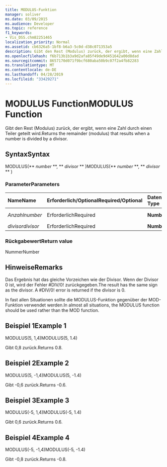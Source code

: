 ```yaml
---
title: MODULUS-Funktion
manager: soliver
ms.date: 03/09/2015
ms.audience: Developer
ms.topic: reference
f1_keywords:
- Vis_DSS.chm82251465
localization_priority: Normal
ms.assetid: cb6326a5-1bf8-b6a3-5c0d-d38c071353a5
description: Gibt den Rest (Modulus) zurück, der ergibt, wenn eine Zahl durch einen Teiler geteilt wird.
ms.openlocfilehash: f6b713b1b3a9d2afa85f49de9d451642a00d8dad
ms.sourcegitcommit: 8657170d071f9bcf680aba50b9c07f2a4fb82283
ms.translationtype: MT
ms.contentlocale: de-DE
ms.lasthandoff: 04/28/2019
ms.locfileid: "33429271"
---
```

# <a name="modulus-function"></a><span data-ttu-id="dedc3-103">MODULUS Function</span><span class="sxs-lookup"><span data-stu-id="dedc3-103">MODULUS Function</span></span>

<span data-ttu-id="dedc3-104">Gibt den Rest (Modulus) zurück, der ergibt, wenn eine Zahl durch einen Teiler geteilt wird.</span><span class="sxs-lookup"><span data-stu-id="dedc3-104">Returns the remainder (modulus) that results when a number is divided by a divisor.</span></span>
  
## <a name="syntax"></a><span data-ttu-id="dedc3-105">Syntax</span><span class="sxs-lookup"><span data-stu-id="dedc3-105">Syntax</span></span>

<span data-ttu-id="dedc3-106">MODULUS(\*\* *number* \*\*, \*\* *divisor* \*\* )</span><span class="sxs-lookup"><span data-stu-id="dedc3-106">MODULUS(\*\* *number* \*\*, \*\* *divisor* \*\* )</span></span> 
  
### <a name="parameters"></a><span data-ttu-id="dedc3-107">Parameter</span><span class="sxs-lookup"><span data-stu-id="dedc3-107">Parameters</span></span>

|<span data-ttu-id="dedc3-108">**Name**</span><span class="sxs-lookup"><span data-stu-id="dedc3-108">**Name**</span></span>|<span data-ttu-id="dedc3-109">**Erforderlich/Optional**</span><span class="sxs-lookup"><span data-stu-id="dedc3-109">**Required/Optional**</span></span>|<span data-ttu-id="dedc3-110">**Datentyp**</span><span class="sxs-lookup"><span data-stu-id="dedc3-110">**Data Type**</span></span>|<span data-ttu-id="dedc3-111">**Beschreibung**</span><span class="sxs-lookup"><span data-stu-id="dedc3-111">**Description**</span></span>|
|:-----|:-----|:-----|:-----|
| <span data-ttu-id="dedc3-112">_Anzahl_</span><span class="sxs-lookup"><span data-stu-id="dedc3-112">_number_</span></span> <br/> |<span data-ttu-id="dedc3-113">Erforderlich</span><span class="sxs-lookup"><span data-stu-id="dedc3-113">Required</span></span>  <br/> |<span data-ttu-id="dedc3-114">**Number**</span><span class="sxs-lookup"><span data-stu-id="dedc3-114">**Number**</span></span> <br/> |<span data-ttu-id="dedc3-115">Der Dividend.</span><span class="sxs-lookup"><span data-stu-id="dedc3-115">The dividend.</span></span>  <br/> |
| <span data-ttu-id="dedc3-116">_divisor_</span><span class="sxs-lookup"><span data-stu-id="dedc3-116">_divisor_</span></span> <br/> |<span data-ttu-id="dedc3-117">Erforderlich</span><span class="sxs-lookup"><span data-stu-id="dedc3-117">Required</span></span>  <br/> |<span data-ttu-id="dedc3-118">**Number**</span><span class="sxs-lookup"><span data-stu-id="dedc3-118">**Number**</span></span> <br/> |<span data-ttu-id="dedc3-119">Der Divisor.</span><span class="sxs-lookup"><span data-stu-id="dedc3-119">The divisor.</span></span>  <br/> |
   
### <a name="return-value"></a><span data-ttu-id="dedc3-120">Rückgabewert</span><span class="sxs-lookup"><span data-stu-id="dedc3-120">Return value</span></span>

<span data-ttu-id="dedc3-121">Nummer</span><span class="sxs-lookup"><span data-stu-id="dedc3-121">Number</span></span>
  
## <a name="remarks"></a><span data-ttu-id="dedc3-122">Hinweise</span><span class="sxs-lookup"><span data-stu-id="dedc3-122">Remarks</span></span>

<span data-ttu-id="dedc3-p101">Das Ergebnis hat das gleiche Vorzeichen wie der Divisor. Wenn der Divisor 0 ist, wird der Fehler #DIV/0! zurückgegeben.</span><span class="sxs-lookup"><span data-stu-id="dedc3-p101">The result has the same sign as the divisor. A #DIV/0! error is returned if the divisor is 0.</span></span> 
  
<span data-ttu-id="dedc3-126">In fast allen Situationen sollte die MODULUS-Funktion gegenüber der MOD-Funktion verwendet werden.</span><span class="sxs-lookup"><span data-stu-id="dedc3-126">In almost all situations, the MODULUS function should be used rather than the MOD function.</span></span> 
  
## <a name="example-1"></a><span data-ttu-id="dedc3-127">Beispiel 1</span><span class="sxs-lookup"><span data-stu-id="dedc3-127">Example 1</span></span>

<span data-ttu-id="dedc3-128">MODULUS(5, 1,4)</span><span class="sxs-lookup"><span data-stu-id="dedc3-128">MODULUS(5, 1.4)</span></span>
  
<span data-ttu-id="dedc3-129">Gibt 0,8 zurück.</span><span class="sxs-lookup"><span data-stu-id="dedc3-129">Returns 0.8.</span></span>
  
## <a name="example-2"></a><span data-ttu-id="dedc3-130">Beispiel 2</span><span class="sxs-lookup"><span data-stu-id="dedc3-130">Example 2</span></span>

<span data-ttu-id="dedc3-131">MODULUS(5, -1,4)</span><span class="sxs-lookup"><span data-stu-id="dedc3-131">MODULUS(5, -1.4)</span></span>
  
<span data-ttu-id="dedc3-132">Gibt -0,6 zurück.</span><span class="sxs-lookup"><span data-stu-id="dedc3-132">Returns -0.6.</span></span>
  
## <a name="example-3"></a><span data-ttu-id="dedc3-133">Beispiel 3</span><span class="sxs-lookup"><span data-stu-id="dedc3-133">Example 3</span></span>

<span data-ttu-id="dedc3-134">MODULUS(-5, 1,4)</span><span class="sxs-lookup"><span data-stu-id="dedc3-134">MODULUS(-5, 1.4)</span></span>
  
<span data-ttu-id="dedc3-135">Gibt 0,6 zurück.</span><span class="sxs-lookup"><span data-stu-id="dedc3-135">Returns 0.6.</span></span>
  
## <a name="example-4"></a><span data-ttu-id="dedc3-136">Beispiel 4</span><span class="sxs-lookup"><span data-stu-id="dedc3-136">Example 4</span></span>

<span data-ttu-id="dedc3-137">MODULUS(-5, -1,4)</span><span class="sxs-lookup"><span data-stu-id="dedc3-137">MODULUS(-5, -1.4)</span></span>
  
<span data-ttu-id="dedc3-138">Gibt -0,8 zurück.</span><span class="sxs-lookup"><span data-stu-id="dedc3-138">Returns -0.8.</span></span>
  

